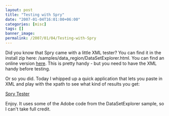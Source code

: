 ```yaml
---
layout: post
title: "Testing with Spry"
date: "2007-01-04T16:01:00+06:00"
categories: [misc]
tags: []
banner_image: 
permalink: /2007/01/04/Testing-with-Spry
---
```


Did you know that Spry came with a little XML tester? You can find it in the install zip here: /samples/data_region/DataSetExplorer.html. You can find an online version <a href="http://labs.adobe.com/technologies/spry/samples/data_region/DataSetExplorer.html">here</a>. This is pretty handy - but you need to have the XML handy before testing.

Or so you did. Today I whipped up a quick application that lets you paste in XML and play with the xpath to see what kind of results you get:

<a href="http://www.raymondcamden.com/sprytester/">Spry Tester</a>

Enjoy. It uses some of the Adobe code from the DataSetExplorer sample, so I can't take full credit.